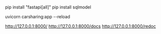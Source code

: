 pip install "fastapi[all]"
pip install sqlmodel

uvicorn carsharing:app --reload

http://127.0.0.1:8000/
http://127.0.0.1:8000/docs
http://127.0.0.1:8000/redoc